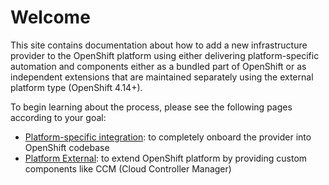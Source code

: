 # Welcome

This site contains documentation about how to add a new infrastructure provider
to the OpenShift platform using either delivering platform-specific automation
and components either as a bundled part of OpenShift or as independent extensions
that are maintained separately using the external platform type (OpenShift 4.14+).

To begin learning about the process, please see the following pages according to your
goal:

- [Platform-specific integration](overview.md): to completely onboard the provider into OpenShift codebase
- [Platform External](platform-external/index.md): to extend OpenShift platform by providing
  custom components like CCM (Cloud Controller Manager)